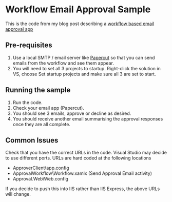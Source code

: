 # Workflow Email Approval Sample

This is the code from my blog post describing a [workflow based email approval app](http://blog.petegoo.com/index.php/2010/08/22/workflow-4-email-approval-sample/)

## Pre-requisites
1. Use a local SMTP / email server like [Papercut](http://papercut.codeplex.com/) so that you can send emails from the workflow and see them appear.
2. You will need to set all 3 projects to startup. Right-click the solution in VS, choose Set startup projects and make sure all 3 are set to start.

## Running the sample
1. Run the code.
2. Check your email app (Papercut).
3. You should see 3 emails, approve or decline as desired.
4. You should receive another email summarising the approval responses once they are all complete.

## Common Issues
Check that you have the correct URLs in the code. Visual Studio may decide to use different ports. URLs are hard coded at the following locations

* ApproverClient\app.config
* ApprovalWorkflow\Workflow.xamlx (Send Approval Email activity)
* Approval.Web\Web.config

If you decide to push this into IIS rather than IIS Express, the above URLs will change.
